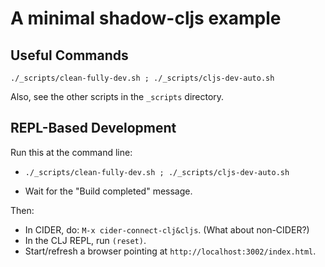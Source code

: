 # A minimal shadow-cljs example

## Useful Commands

`./_scripts/clean-fully-dev.sh ; ./_scripts/cljs-dev-auto.sh`

Also, see the other scripts in the `_scripts` directory.


## REPL-Based Development

Run this at the command line:

- `./_scripts/clean-fully-dev.sh ; ./_scripts/cljs-dev-auto.sh`

- Wait for the "Build completed" message.

Then:

- In CIDER, do: `M-x cider-connect-clj&cljs`. (What about non-CIDER?)
- In the CLJ REPL, run `(reset)`.
- Start/refresh a browser pointing at `http://localhost:3002/index.html`.

